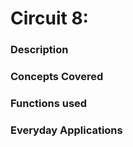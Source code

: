 <h1>Circuit 8: </h1>
<h3>Description</h3>
<p>

<h3>Concepts Covered</h3>
<p>

<h3>Functions used</h3>
<p>

<h3>Everyday Applications</h3>
<p>
